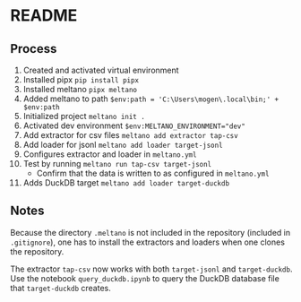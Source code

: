 # README

## Process

1. Created and activated virtual environment
2. Installed pipx `pip install pipx`
3. Installed meltano `pipx meltano`
4. Added meltano to path `$env:path = 'C:\Users\mogen\.local\bin;' + $env:path`
5. Initialized project `meltano init .`
6. Activated dev environment `$env:MELTANO_ENVIRONMENT="dev"`
7. Add extractor for csv files `meltano add extractor tap-csv`
8. Add loader for jsonl `meltano add loader target-jsonl`
9. Configures extractor and loader in `meltano.yml`
10. Test by running `meltano run tap-csv target-jsonl`
    - Confirm that the data is written to as configured in `meltano.yml`
11. Adds DuckDB target `meltano add loader target-duckdb`

## Notes

Because the directory `.meltano` is not included in the repository (included in `.gitignore`), one has to install the extractors and loaders when one clones the repository.

The extractor `tap-csv` now works with both `target-jsonl` and `target-duckdb`. Use the notebook `query_duckdb.ipynb` to query the DuckDB database file that `target-duckdb` creates.